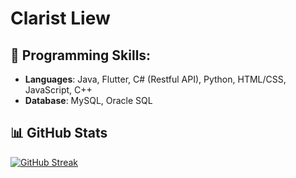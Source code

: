 # Clarist Liew
## 🔧 Programming Skills:
- **Languages**: Java, Flutter, C# (Restful API), Python, HTML/CSS, JavaScript,  C++
- **Database**: MySQL, Oracle SQL

## 📊 GitHub Stats  
[![GitHub Streak](https://github-readme-streak-stats-pi-bice.vercel.app?user=ClaristL&theme=vue-dark)](https://git.io/streak-stats)  

